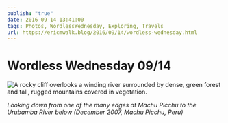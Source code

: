 ```yaml
---
publish: "true"
date: 2016-09-14 13:41:00
tags: Photos, WordlessWednesday, Exploring, Travels
url: https://ericmwalk.blog/2016/09/14/wordless-wednesday.html
---
```


# Wordless Wednesday 09/14

![A rocky cliff overlooks a winding river surrounded by dense, green forest and tall, rugged mountains covered in vegetation.](https://ericmwalk.blog/uploads/2024/1596b47a5e.jpeg)

*Looking down from one of the many edges at Machu Picchu to the Urubamba River below (December 2007, Machu Picchu, Peru)*
